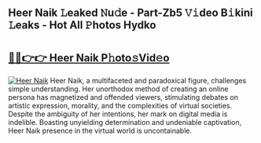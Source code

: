 ## Heer Naik 𝙻eaked 𝙽u𝚍e - Part-Zb5 𝚅𝚒deo B𝚒kini 𝙻eaks - Hot All 𝙿hotos Hydko

# <h2><a href="http://ld3kcg5.urlbe.top/?page=Heer+Naik">🔗🔗👉👉 Heer Naik P𝚑oto𝚜Vid𝚎o</a></h2>

[![Heer Naik](https://i.imgur.com/eBuTRDB.gif)](http://ld3kcg5.urlbe.top/?page=Heer+Naik)
Heer Naik, a multifaceted and paradoxical figure, challenges simple understanding. Her unorthodox method of creating an online persona has magnetized and offended viewers, stimulating debates on artistic expression, morality, and the complexities of virtual societies. Despite the ambiguity of her intentions, her mark on digital media is indelible. Boasting unyielding determination and undeniable captivation, Heer Naik presence in the virtual world is uncontainable.
